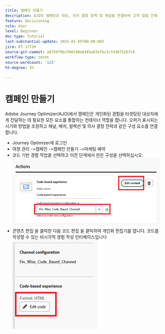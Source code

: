 ```yaml
---
title: 캠페인 만들기
description: AJO의 캠페인은 대상, 의사 결정 정책 및 채널을 연결하여 고객 접점 간에 개인화된 오퍼를 적시에 제공합니다.
feature: Decisioning
role: User
level: Beginner
doc-type: Tutorial
last-substantial-update: 2025-05-05T00:00:00Z
jira: KT-17728
source-git-commit: a675979bc590190e0481e63efbc2cfd30752b7c0
workflow-type: tm+mt
source-wordcount: '123'
ht-degree: 3%

---
```



# 캠페인 만들기

Adobe Journey Optimizer(AJO)에서 캠페인은 개인화된 경험을 타겟팅된 대상자에게 전달하는 데 필요한 모든 요소를 통합하는 컨테이너 역할을 합니다. 오퍼가 표시되는 시기와 방법을 조정하고 채널, 배치, 컬렉션 및 의사 결정 전략과 같은 구성 요소를 연결합니다.

* Journey Optimizer에 로그인
* 여정 관리 ->캠페인 ->캠페인 만들기 ->마케팅 예약
* 코드 기반 경험 작업을 선택하고 이전 단계에서 만든 구성을 선택하십시오.
  ![create-campaign](assets/create-campaign.png)
* 콘텐츠 편집 을 클릭한 다음 코드 편집 을 클릭하여 개인화 편집기를 엽니다. 코드를 작성할 수 있는 비시각적 경험 작성 인터페이스입니다
  ![edit-cbe_html](assets/edit_code_based_exp_html.png)

